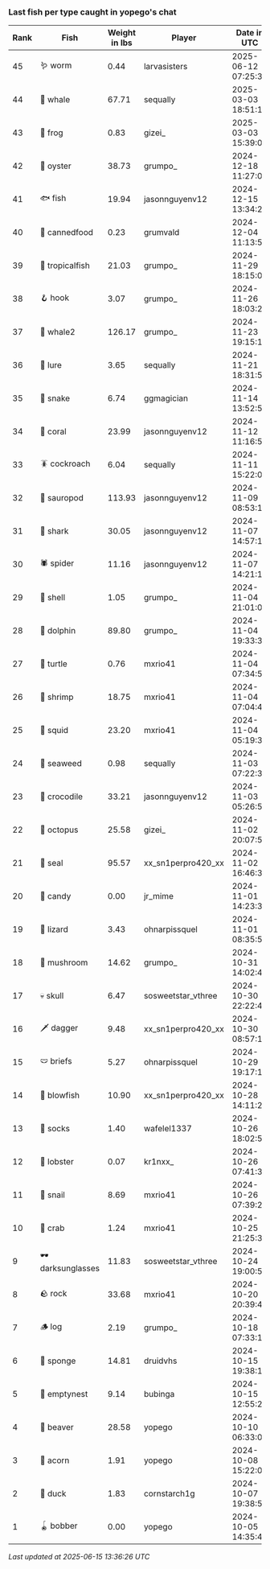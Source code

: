 ### Last fish per type caught in yopego's chat
| Rank | Fish | Weight in lbs | Player | Date in UTC |
|------|--------|-----------|---------|------|
| 45  | 🪱 worm | 0.44 | larvasisters | 2025-06-12 07:25:38 |
| 44  | 🐳 whale | 67.71 | sequally | 2025-03-03 18:51:11 |
| 43  | 🐸 frog | 0.83 | gizei_ | 2025-03-03 15:39:07 |
| 42  | 🦪 oyster | 38.73 | grumpo_ | 2024-12-18 11:27:02 |
| 41  | 🐟 fish | 19.94 | jasonnguyenv12 | 2024-12-15 13:34:20 |
| 40  | 🥫 cannedfood | 0.23 | grumvald | 2024-12-04 11:13:52 |
| 39  | 🐠 tropicalfish | 21.03 | grumpo_ | 2024-11-29 18:15:03 |
| 38  | 🪝 hook | 3.07 | grumpo_ | 2024-11-26 18:03:24 |
| 37  | 🐋 whale2 | 126.17 | grumpo_ | 2024-11-23 19:15:16 |
| 36  | 🎏 lure | 3.65 | sequally | 2024-11-21 18:31:57 |
| 35  | 🐍 snake | 6.74 | ggmagician | 2024-11-14 13:52:57 |
| 34  | 🪸 coral | 23.99 | jasonnguyenv12 | 2024-11-12 11:16:55 |
| 33  | 🪳 cockroach | 6.04 | sequally | 2024-11-11 15:22:03 |
| 32  | 🦕 sauropod | 113.93 | jasonnguyenv12 | 2024-11-09 08:53:13 |
| 31  | 🦈 shark | 30.05 | jasonnguyenv12 | 2024-11-07 14:57:19 |
| 30  | 🕷️ spider | 11.16 | jasonnguyenv12 | 2024-11-07 14:21:14 |
| 29  | 🐚 shell | 1.05 | grumpo_ | 2024-11-04 21:01:02 |
| 28  | 🐬 dolphin | 89.80 | grumpo_ | 2024-11-04 19:33:34 |
| 27  | 🐢 turtle | 0.76 | mxrio41 | 2024-11-04 07:34:54 |
| 26  | 🦐 shrimp | 18.75 | mxrio41 | 2024-11-04 07:04:41 |
| 25  | 🦑 squid | 23.20 | mxrio41 | 2024-11-04 05:19:37 |
| 24  | 🌿 seaweed | 0.98 | sequally | 2024-11-03 07:22:33 |
| 23  | 🐊 crocodile | 33.21 | jasonnguyenv12 | 2024-11-03 05:26:58 |
| 22  | 🐙 octopus | 25.58 | gizei_ | 2024-11-02 20:07:59 |
| 21  | 🦭 seal | 95.57 | xx_sn1perpro420_xx | 2024-11-02 16:46:37 |
| 20  | 🍬 candy | 0.00 | jr_mime | 2024-11-01 14:23:35 |
| 19  | 🦎 lizard | 3.43 | ohnarpissquel | 2024-11-01 08:35:54 |
| 18  | 🍄 mushroom | 14.62 | grumpo_ | 2024-10-31 14:02:46 |
| 17  | 💀 skull | 6.47 | sosweetstar_vthree | 2024-10-30 22:22:49 |
| 16  | 🗡️ dagger | 9.48 | xx_sn1perpro420_xx | 2024-10-30 08:57:18 |
| 15  | 🩲 briefs | 5.27 | ohnarpissquel | 2024-10-29 19:17:15 |
| 14  | 🐡 blowfish | 10.90 | xx_sn1perpro420_xx | 2024-10-28 14:11:29 |
| 13  | 🧦 socks | 1.40 | wafelel1337 | 2024-10-26 18:02:58 |
| 12  | 🦞 lobster | 0.07 | kr1nxx_ | 2024-10-26 07:41:36 |
| 11  | 🐌 snail | 8.69 | mxrio41 | 2024-10-26 07:39:22 |
| 10  | 🦀 crab | 1.24 | mxrio41 | 2024-10-25 21:25:36 |
| 9  | 🕶️ darksunglasses | 11.83 | sosweetstar_vthree | 2024-10-24 19:00:50 |
| 8  | 🪨 rock | 33.68 | mxrio41 | 2024-10-20 20:39:44 |
| 7  | 🪵 log | 2.19 | grumpo_ | 2024-10-18 07:33:13 |
| 6  | 🧽 sponge | 14.81 | druidvhs | 2024-10-15 19:38:19 |
| 5  | 🪹 emptynest | 9.14 | bubinga | 2024-10-15 12:55:27 |
| 4  | 🦫 beaver | 28.58 | yopego | 2024-10-10 06:33:01 |
| 3  | 🌰 acorn | 1.91 | yopego | 2024-10-08 15:22:07 |
| 2  | 🦆 duck | 1.83 | cornstarch1g | 2024-10-07 19:38:57 |
| 1  | 🪀 bobber | 0.00 | yopego | 2024-10-05 14:35:43 |

_Last updated at 2025-06-15 13:36:26 UTC_